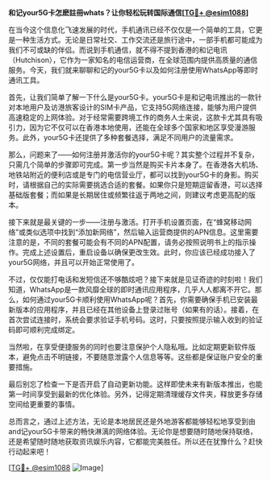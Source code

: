 **和记your5G卡怎麽註冊whats？让你轻松玩转国际通信[[TG💪+ @esim1088](https://t.me/s/esim1088)]**

在当今这个信息化飞速发展的时代，手机通讯已经不仅仅是一个简单的工具，它更是一种生活方式。无论是日常社交、工作交流还是旅行途中，一部手机都可能成为我们不可或缺的伴侣。而说到手机通信，就不得不提到香港的和记电讯（Hutchison），它作为一家知名的电信运营商，在全球范围内提供高质量的通信服务。今天，我们就来聊聊和记的your5G卡以及如何注册使用WhatsApp等即时通讯工具。

首先，让我们简单了解一下什么是your5G卡。your5G卡是和记电讯推出的一款针对本地用户及访港旅客设计的SIM卡产品，它支持5G网络连接，能够为用户提供高速稳定的上网体验。对于经常需要跨境工作的商务人士来说，这款卡尤其具有吸引力，因为它不仅可以在香港本地使用，还能在全球多个国家和地区享受漫游服务。此外，your5G卡还提供了多种套餐选择，满足不同用户的流量需求。

那么，问题来了——如何注册并激活你的your5G卡呢？其实整个过程并不复杂，只需几个简单的步骤即可完成。第一步当然是购买卡片本身了。在香港各大机场、地铁站附近的便利店或是专门的电信营业厅，都可以找到your5G卡的身影。购买时，请根据自己的实际需要挑选合适的套餐。如果你只是短期逗留香港，可以选择基础版套餐；而如果是长期居住或频繁往返于两地之间，则建议考虑更高配的版本。

接下来就是最关键的一步——注册与激活。打开手机设置页面，在“蜂窝移动网络”或类似选项中找到“添加新网络”，然后输入运营商提供的APN信息。这里需要注意的是，不同的套餐可能会有不同的APN配置，请务必按照说明书上的指示操作。完成上述设置后，重启设备以确保更改生效。此时，你应该已经成功接入了your5G网络，并且可以开始正常使用了。

不过，仅仅能打电话和发短信还不够酷炫吧？接下来就是见证奇迹的时刻啦！我们知道，WhatsApp是一款风靡全球的即时通讯应用程序，几乎人人都离不开它。那么，如何通过your5G卡顺利使用WhatsApp呢？首先，你需要确保手机已安装最新版本的应用程序，并且已经在其他设备上登录过账号（如果有的话）。接着，在首次尝试连接时，系统会要求验证手机号码。这时，只要按照提示输入收到的验证码即可顺利完成绑定。

当然啦，在享受便捷服务的同时也要注意保护个人隐私哦。比如定期更新软件版本，避免点击不明链接，不要随意泄露个人信息等等。这些都是保证账户安全的重要措施。

最后别忘了检查一下是否开启了自动更新功能。这样即使未来有新版本推出，也能第一时间享受到最新的优化体验。另外，记得定期清理缓存文件夹，释放更多存储空间给更重要的事情。

总而言之，通过上述方法，无论是本地居民还是外地游客都能够轻松地享受到由and记your5G卡带来的畅快淋漓的网络体验。无论你是想要随时随地保持联络，还是希望随时随地获取资讯娱乐内容，它都能完美胜任。所以还在犹豫什么？赶快行动起来吧！

[[TG💪+ @esim1088](https://t.me/s/esim1088) ![Image](https://i.postimg.cc/4NQfJmqS/Snipaste-2025-05-13-00-14-12.png)]